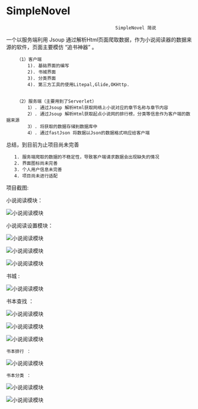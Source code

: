 # SimpleNovel

   
                                             SimpleNovel 简说 
  
  
   一个以服务端利用 Jsoup 通过解析Html页面爬取数据，作为小说阅读器的数据来源的软件，页面主要模仿 “追书神器” 。
   
        （1）客户端
            1). 基础界面的编写
            2). 书城界面
            3). 分类界面
            4). 第三方工具的使用Litepal,Glide,OKHttp.
            
            
        （2）服务端（主要用到了Serverlet）
            1）. 通过Jsoup 解析Html获取网络上小说对应的章节名称与章节内容
            2）. 通过Jsoup 解析Html获取起点小说网的排行榜，分类等信息作为客户端的数据来源
            3）. 将获取的数据存储到数据库中
            4）. 通过fastJson 将数据以Json的数据格式响应给客户端
            
            
  总结，到目前为止项目尚未完善
  
       1. 服务端爬取的数据的不稳定性，导致客户端请求数据会出现缺失的情况
       2. 界面图标尚未完善
       3. 个人用户信息未完善
       4. 项目尚未进行适配
       
       
   项目截图:
   
   
   小说阅读模块：
   
   ![小说阅读模块](/readPage.png)      
   
   小说阅读设置模块：
   
   ![小说阅读模块](https://github.com/pressureKai/SimpleNovel/blob/master/readPageSetting.png)   
   
   
   ![小说阅读模块](https://github.com/pressureKai/SimpleNovel/blob/master/readPageSetting1.jpg) 
   
   
   ![小说阅读模块](https://github.com/pressureKai/SimpleNovel/blob/master/readPageSetting2.jpg)    
   
   书城 :
   
   
   ![小说阅读模块](https://github.com/pressureKai/SimpleNovel/blob/master/bookCity.jpg)    
   
   
    
   书本查找 ：
    
    
   ![小说阅读模块](https://github.com/pressureKai/SimpleNovel/blob/master/bookSearch.jpg)    
    
    
   ![小说阅读模块](https://github.com/pressureKai/SimpleNovel/blob/master/bookSearchResult.jpg)   
   
    
   ![小说阅读模块](https://github.com/pressureKai/SimpleNovel/blob/master/bookDetail.jpg)   
    
 
    书本排行 ：
    
   ![小说阅读模块](https://github.com/pressureKai/SimpleNovel/blob/master/bookRank.jpg)   
    
    
    
    书本分类 ：
    
   ![小说阅读模块](https://github.com/pressureKai/SimpleNovel/blob/master/bookType.jpg)   
   
   
   ![小说阅读模块](https://github.com/pressureKai/SimpleNovel/blob/master/bookTypeDetail.jpg)   
    
    
    
    
   
   
